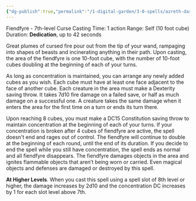 ```yaml
---
{"dg-publish":true,"permalink":"/1-digital-garden/3-0-spells/azreth-dark/"}
---
```


Fiendfyre - 7th-level Curse 
Casting Time: 1 action 
Range: Self (10 foot cube) 
Duration: **Dedication**, up to 42 seconds 

Great plumes of cursed fire pour out from the tip of your wand, rampaging into shapes of beasts and incinerating anything in their path. Upon casting, the area of the fiendfyre is one 10-foot cube, with the number of 10-foot cubes doubling at the beginning of each of your turns. 

As long as concentration is maintained, you can arrange any newly added cubes as you wish. Each cube must have at least one face adjacent to the face of another cube. Each creature in the area must make a Dexterity saving throw. It takes 7d10 fire damage on a failed save, or half as much damage on a successful one. A creature takes the same damage when it enters the area for the first time on a turn or ends its turn there.

Upon reaching 8 cubes, you must make a DC15 Constitution saving throw to maintain concentration at the beginning of each of your turns. If your concentration is broken after 4 cubes of fiendfyre are active, the spell doesn't end and rages out of control. The fiendfyre will continue to double at the beginning of each round, until the end of its duration. If you decide to end the spell while you still have concentration, the spell ends as normal and all fiendfyre disappears. The fiendfyre damages objects in the area and ignites flammable objects that aren’t being worn or carried. Even magical objects and defenses are damaged or destroyed by this spell. 

**At Higher Levels**. When you cast this spell using a spell slot of 8th level or higher, the damage increases by 2d10 and the concentration DC increases by 1 for each slot level above 7th.